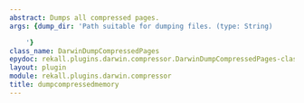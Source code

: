 ```yaml
---
abstract: Dumps all compressed pages.
args: {dump_dir: 'Path suitable for dumping files. (type: String)

    '}
class_name: DarwinDumpCompressedPages
epydoc: rekall.plugins.darwin.compressor.DarwinDumpCompressedPages-class.html
layout: plugin
module: rekall.plugins.darwin.compressor
title: dumpcompressedmemory
---
```


